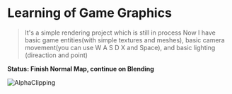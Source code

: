 # Learning of Game Graphics
>It's a simple rendering project which is still in process
>Now I have basic game entities(with simple textures and meshes), basic camera movement(you can use W A S D X and Space),
>and basic lighting (direaction and point)

**Status: Finish Normal Map, continue on Blending**

![AlphaClipping](https://github.com/riverluara/Learning/blob/Blending/AlphaClip.PNG "Alpha Clipping")
